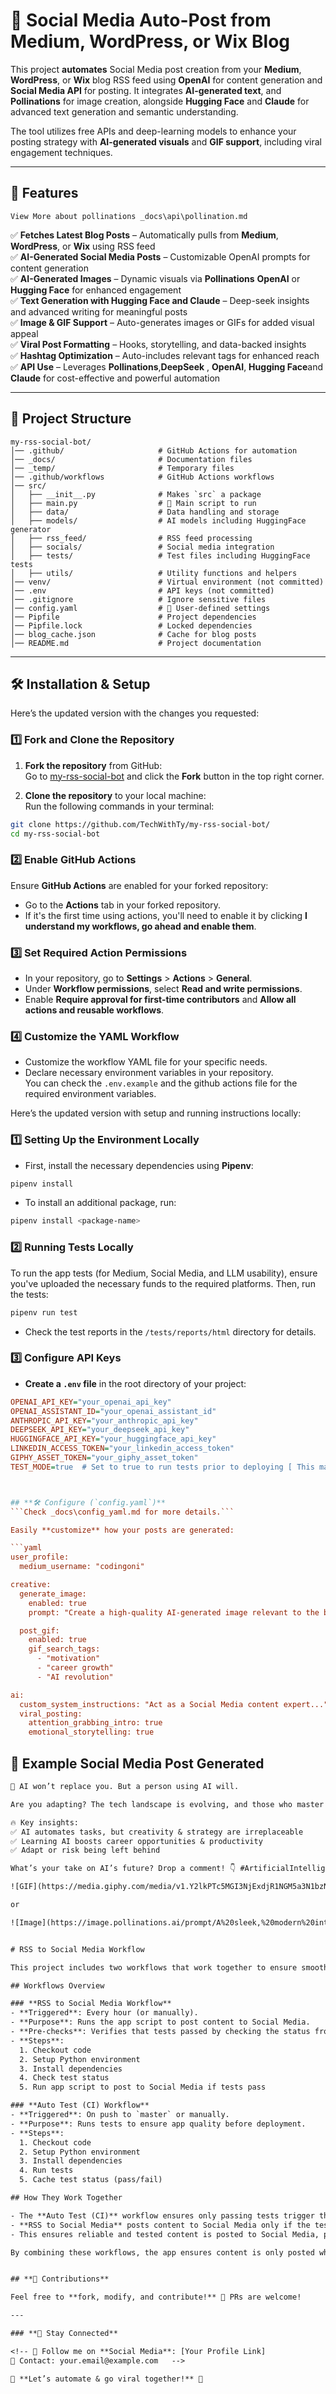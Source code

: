 

# 🚀 **Social Media Auto-Post from Medium, WordPress, or Wix Blog**

This project **automates** Social Media post creation from your **Medium**, **WordPress**, or **Wix** blog RSS feed using **OpenAI** for content generation and **Social Media API** for posting. It integrates **AI-generated text**, and **Pollinations** for image creation, alongside **Hugging Face** and **Claude** for advanced text generation and semantic understanding. 

The tool utilizes free APIs and deep-learning models to enhance your posting strategy with **AI-generated visuals** and **GIF support**, including viral engagement techniques.

---

## **📌 Features**
 
```
View More about pollinations _docs\api\pollination.md
```
✅ **Fetches Latest Blog Posts** – Automatically pulls from **Medium**, **WordPress**, or **Wix** using RSS feed  
✅ **AI-Generated Social Media Posts** – Customizable OpenAI prompts for content generation  
✅ **AI-Generated Images** – Dynamic visuals via **Pollinations** **OpenAI** or **Hugging Face** for enhanced engagement  
✅ **Text Generation with Hugging Face and Claude** – Deep-seek insights and advanced writing for meaningful posts  
✅ **Image & GIF Support** – Auto-generates images or GIFs for added visual appeal  
✅ **Viral Post Formatting** – Hooks, storytelling, and data-backed insights  
✅ **Hashtag Optimization** – Auto-includes relevant tags for enhanced reach  
✅ **API Use** – Leverages **Pollinations**,**DeepSeek** , **OpenAI**, **Hugging Face**and **Claude** for cost-effective and powerful automation




---

## **📂 Project Structure**


```
my-rss-social-bot/
│── .github/                     # GitHub Actions for automation
│── _docs/                       # Documentation files
│── _temp/                       # Temporary files
│── .github/workflows            # GitHub Actions workflows
│── src/
│   ├── __init__.py              # Makes `src` a package
│   ├── main.py                  # 🚀 Main script to run
│   ├── data/                    # Data handling and storage
│   ├── models/                  # AI models including HuggingFace generator
│   ├── rss_feed/                # RSS feed processing
│   ├── socials/                 # Social media integration
│   ├── tests/                   # Test files including HuggingFace tests
│   ├── utils/                   # Utility functions and helpers
│── venv/                        # Virtual environment (not committed)
│── .env                         # API keys (not committed)
│── .gitignore                   # Ignore sensitive files
│── config.yaml                  # 🔧 User-defined settings
│── Pipfile                      # Project dependencies
│── Pipfile.lock                 # Locked dependencies
│── blog_cache.json              # Cache for blog posts
│── README.md                    # Project documentation

```
---

## **🛠️ Installation & Setup**

Here’s the updated version with the changes you requested:

### **1️⃣ Fork and Clone the Repository**

1. **Fork the repository** from GitHub:  
   Go to [my-rss-social-bot](https://github.com/TechWithTy/my-rss-social-bot) and click the **Fork** button in the top right corner.

2. **Clone the repository** to your local machine:  
   Run the following commands in your terminal:
   
```bash
git clone https://github.com/TechWithTy/my-rss-social-bot/
cd my-rss-social-bot
```

### **2️⃣ Enable GitHub Actions**

Ensure **GitHub Actions** are enabled for your forked repository:

- Go to the **Actions** tab in your forked repository.
- If it's the first time using actions, you'll need to enable it by clicking **I understand my workflows, go ahead and enable them**.

### **3️⃣ Set Required Action Permissions**

- In your repository, go to **Settings** > **Actions** > **General**.
- Under **Workflow permissions**, select **Read and write permissions**.
- Enable **Require approval for first-time contributors** and **Allow all actions and reusable workflows**.

### **4️⃣ Customize the YAML Workflow**

- Customize the workflow YAML file for your specific needs.
- Declare necessary environment variables in your repository.  
   You can check the `.env.example` and the github actions file for the required environment variables.
   

Here’s the updated version with setup and running instructions locally:

### **1️⃣ Setting Up the Environment Locally**

- First, install the necessary dependencies using **Pipenv**:

```bash
pipenv install
```

- To install an additional package, run:

```bash
pipenv install <package-name>
```

### **2️⃣ Running Tests Locally**

To run the app tests (for Medium, Social Media, and LLM usability), ensure you've uploaded the necessary funds to the required platforms. Then, run the tests:

```bash
pipenv run test
```

- Check the test reports in the `/tests/reports/html` directory for details.

### **3️⃣ Configure API Keys**

- **Create a `.env` file** in the root directory of your project:

```ini
OPENAI_API_KEY="your_openai_api_key"
OPENAI_ASSISTANT_ID="your_openai_assistant_id"
ANTHROPIC_API_KEY="your_anthropic_api_key"
DEEPSEEK_API_KEY="your_deepseek_api_key"
HUGGINGFACE_API_KEY="your_huggingface_api_key"
LINKEDIN_ACCESS_TOKEN="your_linkedin_access_token"
GIPHY_ASSET_TOKEN="your_giphy_asset_token"
TEST_MODE=true  # Set to true to run tests prior to deploying [ This may use up your funds ]



## **🛠️ Configure (`config.yaml`)**
```Check _docs\config_yaml.md for more details.```

Easily **customize** how your posts are generated:

```yaml
user_profile:
  medium_username: "codingoni"

creative:
  generate_image:
    enabled: true
    prompt: "Create a high-quality AI-generated image relevant to the blog content."

  post_gif:
    enabled: true
    gif_search_tags:
      - "motivation"
      - "career growth"
      - "AI revolution"

ai:
  custom_system_instructions: "Act as a Social Media content expert..."
  viral_posting:
    attention_grabbing_intro: true
    emotional_storytelling: true
```



## **📝 Example Social Media Post Generated**

````txt
🚀 AI won’t replace you. But a person using AI will.

Are you adapting? The tech landscape is evolving, and those who master AI tools will thrive.

🔥 Key insights:
✅ AI automates tasks, but creativity & strategy are irreplaceable
✅ Learning AI boosts career opportunities & productivity
✅ Adapt or risk being left behind

What’s your take on AI’s future? Drop a comment! 👇 #ArtificialIntelligence #FutureOfWork

![GIF](https://media.giphy.com/media/v1.Y2lkPTc5MGI3NjExdjR1NGM5a3N1bzNyanVkY3plNG45aWdtd3FqM3kwbmJpcnNrazc3bSZlcD12MV9naWZzX3RyZW5kaW5nJnRpZD03MzAxNzNhMjFmZTQzYjU1ZjUxNGQ2NWUzNTIwZDJkMmI1MmVjZjUxNzg2NGRhNTBiY2ViZTBmNmNkODM2MWQwJmN0PWcmYXA9MA/aaMRmblWuKEdbFJQlq/giphy.gif)

or 

![Image](https://image.pollinations.ai/prompt/A%20sleek,%20modern%20interface%20of%20a%20culturing%20tool%20with%20data%20charts,%20customizable%20file%20names,%20and%20a%20Niimbot%20printer%20in%20action?width=1024&height=1024&seed=42&model=flux&nologo=true)


# RSS to Social Media Workflow

This project includes two workflows that work together to ensure smooth deployment and posting to Social Media: **RSS to Social Media** and **Auto Test (CI)**.

## Workflows Overview

### **RSS to Social Media Workflow**
- **Triggered**: Every hour (or manually).
- **Purpose**: Runs the app script to post content to Social Media.
- **Pre-checks**: Verifies that tests passed by checking the status from the **Auto Test (CI)** workflow.
- **Steps**:
  1. Checkout code
  2. Setup Python environment
  3. Install dependencies
  4. Check test status
  5. Run app script to post to Social Media if tests pass

### **Auto Test (CI) Workflow**
- **Triggered**: On push to `master` or manually.
- **Purpose**: Runs tests to ensure app quality before deployment.
- **Steps**:
  1. Checkout code
  2. Setup Python environment
  3. Install dependencies
  4. Run tests
  5. Cache test status (pass/fail)

## How They Work Together

- The **Auto Test (CI)** workflow ensures only passing tests trigger the **RSS to Social Media** workflow.
- **RSS to Social Media** posts content to Social Media only if the test status is "pass."
- This ensures reliable and tested content is posted to Social Media, preventing broken or unstable posts.

By combining these workflows, the app ensures content is only posted when the code is fully tested and stable.


## **📌 Contributions**

Feel free to **fork, modify, and contribute!** 🎯 PRs are welcome!

---

### **🔗 Stay Connected**

<!-- 📢 Follow me on **Social Media**: [Your Profile Link]
📧 Contact: your.email@example.com   -->

🚀 **Let’s automate & go viral together!** 🚀
